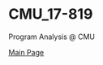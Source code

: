# CMU_17-819
Program Analysis @ CMU

[Main Page](https://www.cs.cmu.edu/~aldrich/courses/17-355-19sp/index.html#schedule)